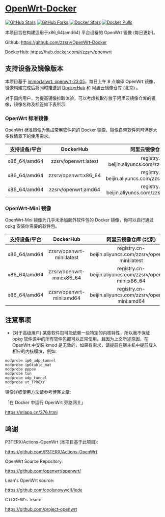 # [OpenWrt-Docker](https://github.com/SuLingGG/OpenWrt-Docker)

[![GitHub Stars](https://img.shields.io/github/stars/zzsrv/OpenWrt-Docker.svg?style=flat-square&label=Stars&logo=github)](https://github.com/zzsrv/OpenWrt-Docker/stargazers)
[![GitHub Forks](https://img.shields.io/github/forks/zzsrv/OpenWrt-Docker.svg?style=flat-square&label=Forks&logo=github)](https://github.com/zzsrv/OpenWrt-Docker/fork)
[![Docker Stars](https://img.shields.io/docker/stars/zzsrv/openwrt.svg?style=flat-square&label=Stars&logo=docker)](https://hub.docker.com/r/zzsrv/openwrt)
[![Docker Pulls](https://img.shields.io/docker/pulls/zzsrv/openwrt.svg?style=flat-square&label=Pulls&logo=docker&color=orange)](https://hub.docker.com/r/zzsrv/openwrt)

本项目旨在构建适用于x86_64(amd64) 平台设备的 OpenWrt 镜像 (每日更新)。

Github: <https://github.com/zzsrv/OpenWrt-Docker>

DockerHub: <https://hub.docker.com/r/zzsrv/openwrt>

## 支持设备及镜像版本

本项目基于 [immortalwrt: openwrt-23.05](https://github.com/immortalwrt/immortalwrt/tree/openwrt-23.05)，每日上午 8 点编译 OpenWrt 镜像，镜像构建完成后将同时推送到 [DockerHub](https://hub.docker.com/r/zzsrv/openwrt) 和 阿里云镜像仓库 (北京) 。

对于国内用户，为提高镜像拉取体验，可以考虑拉取存放于阿里云镜像仓库的镜像，镜像名称及标签如下表所示:

### OpenWrt 标准镜像

OpenWrt 标准镜像为集成常用软件包的 Docker 镜像，镜像自带软件包可满足大多数情景下的使用需求。

|  支持设备/平台  |        DockerHub        |                  阿里云镜像仓库 (北京)                  |
| :-------------: | :---------------------: | :-----------------------------------------------------: |
|  x86_64/amd64   | zzsrv/openwrt:latest | registry.cn-beijin.aliyuncs.com/zzsrv/openwrt:latest |
|  x86_64/amd64   | zzsrv/openwrt:x86_64 | registry.cn-beijin.aliyuncs.com/zzsrv/openwrt:x86_64 |
|  x86_64/amd64   | zzsrv/openwrt:amd64 | registry.cn-beijin.aliyuncs.com/zzsrv/openwrt:amd64 |

### OpenWrt-Mini 镜像

OpenWrt-Mni 镜像为几乎未添加额外软件包的 Docker 镜像，你可以自行通过 opkg 安装你需要的软件包。

|  支持设备/平台  |        DockerHub        |                  阿里云镜像仓库 (北京)                  |
| :-------------: | :---------------------: | :-----------------------------------------------------: |
|  x86_64/amd64   | zzsrv/openwrt-mini:latest | registry.cn-beijin.aliyuncs.com/zzsrv/openwrt-mini:latest |
|  x86_64/amd64   | zzsrv/openwrt-mini:x86_64 | registry.cn-beijin.aliyuncs.com/zzsrv/openwrt-mini:x86_64 |
|  x86_64/amd64   | zzsrv/openwrt-mini:amd64 | registry.cn-beijin.aliyuncs.com/zzsrv/openwrt-mini:amd64 |

## 注意事项
- (对于高级用户) 某些软件包可能依赖一些特定的内核特性，所以我不保证 opkg 软件源中的所有软件包都可以正常使用。且因为上文所述原因，在 OpenWrt 中安装 kmod 是无效的，如果有需求，请提前在宿主机中提前载入相应的内核模块，例如:

```
modprobe ip6_udp_tunnel
modprobe ip6table_nat
modprobe pppoe
modprobe tun
modprobe udp_tunnel
modprobe xt_TPROXY
```

镜像详细使用方法请参考博客文章:

「在 Docker 中运行 OpenWrt 旁路网关」

<https://mlapp.cn/376.html>

## 鸣谢

P3TERX/Actions-OpenWrt (本项目基于此项目):

<https://github.com/P3TERX/Actions-OpenWrt>

OpenWrt Source Repository:

<https://github.com/openwrt/openwrt/>

Lean's OpenWrt source:

<https://github.com/coolsnowwolf/lede>

CTCGFW's Team:

<https://github.com/project-openwrt>
